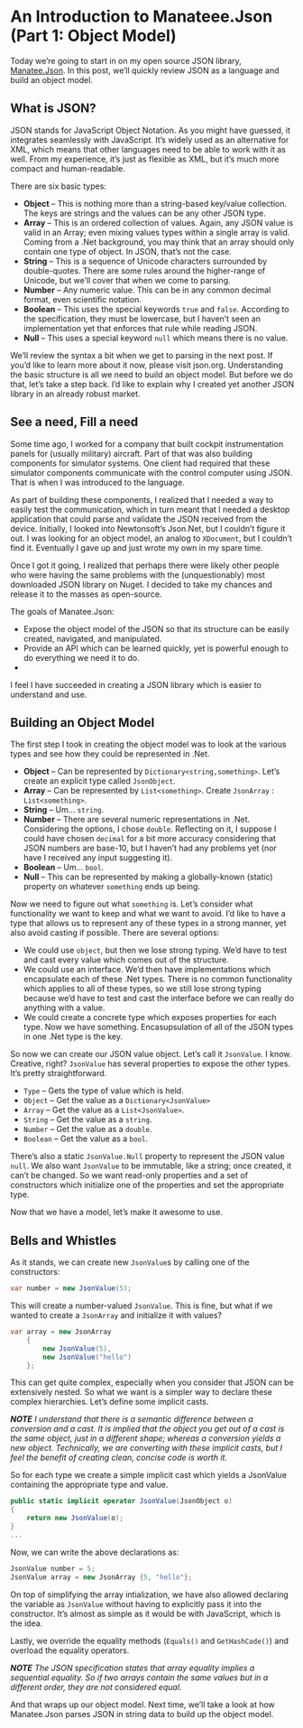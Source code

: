 # An Introduction to Manateee.Json (Part 1: Object Model)

Today we’re going to start in on my open source JSON library, [Manatee.Json](https://bitbucket.org/gregsdennis/manatee.json). In this post, we’ll quickly review JSON as a language and build an object model.

## What is JSON?

JSON stands for JavaScript Object Notation. As you might have guessed, it integrates seamlessly with JavaScript. It’s widely used as an alternative for XML, which means that other languages need to be able to work with it as well. From my experience, it’s just as flexible as XML, but it’s much more compact and human-readable.

There are six basic types:

- **Object** – This is nothing more than a string-based key/value collection. The keys are strings and the values can be any other JSON type.
- **Array** – This is an ordered collection of values. Again, any JSON value is valid in an Array; even mixing values types within a single array is valid. Coming from a .Net background, you may think that an array should only contain one type of object. In JSON, that’s not the case.
- **String** – This is a sequence of Unicode characters surrounded by double-quotes. There are some rules around the higher-range of Unicode, but we’ll cover that when we come to parsing.
- **Number** – Any numeric value. This can be in any common decimal format, even scientific notation.
- **Boolean** – This uses the special keywords `true` and `false`. According to the specification, they must be lowercase, but I haven’t seen an implementation yet that enforces that rule while reading JSON.
- **Null** – This uses a special keyword `null` which means there is no value.

We’ll review the syntax a bit when we get to parsing in the next post. If you’d like to learn more about it now, please visit json.org. Understanding the basic structure is all we need to build an object model. But before we do that, let’s take a step back. I’d like to explain why I created yet another JSON library in an already robust market.

## See a need, Fill a need

Some time ago, I worked for a company that built cockpit instrumentation panels for (usually military) aircraft. Part of that was also building components for simulator systems. One client had required that these simulator components communicate with the control computer using JSON. That is when I was introduced to the language.

As part of building these components, I realized that I needed a way to easily test the communication, which in turn meant that I needed a desktop application that could parse and validate the JSON received from the device. Initially, I looked into Newtonsoft’s Json.Net, but I couldn’t figure it out. I was looking for an object model, an analog to `XDocument`, but I couldn’t find it. Eventually I gave up and just wrote my own in my spare time.

Once I got it going, I realized that perhaps there were likely other people who were having the same problems with the (unquestionably) most downloaded JSON library on Nuget. I decided to take my chances and release it to the masses as open-source.

The goals of Manatee.Json:

- Expose the object model of the JSON so that its structure can be easily created, navigated, and manipulated.
- Provide an API which can be learned quickly, yet is powerful enough to do everything we need it to do.
- 
I feel I have succeeded in creating a JSON library which is easier to understand and use.

## Building an Object Model
The first step I took in creating the object model was to look at the various types and see how they could be represented in .Net.

- **Object** – Can be represented by `Dictionary<string,something>`. Let’s create an explicit type called `JsonObject`.
- **Array** – Can be represented by `List<something>`. Create `JsonArray` : `List<something>`.
- **String** – Um… `string`.
- **Number** – There are several numeric representations in .Net. Considering the options, I chose `double`. Reflecting on it, I suppose I could have chosen `decimal` for a bit more accuracy considering that JSON numbers are base-10, but I haven’t had any problems yet (nor have I received any input suggesting it).
- **Boolean** – Um… `bool`.
- **Null** – This can be represented by making a globally-known (static) property on whatever `something` ends up being.

Now we need to figure out what `something` is. Let’s consider what functionality we want to keep and what we want to avoid. I’d like to have a type that allows us to represent any of these types in a strong manner, yet also avoid casting if possible. There are several options:

- We could use `object`, but then we lose strong typing. We’d have to test and cast every value which comes out of the structure.
- We could use an interface. We’d then have implementations which encapsulate each of these .Net types. There is no common functionality which applies to all of these types, so we still lose strong typing because we’d have to test and cast the interface before we can really do anything with a value.
- We could create a concrete type which exposes properties for each type. Now we have something. Encasupsulation of all of the JSON types in one .Net type is the key.

So now we can create our JSON value object. Let’s call it `JsonValue`. I know. Creative, right? `JsonValue` has several properties to expose the other types. It’s pretty straightforward.

- `Type` – Gets the type of value which is held.
- `Object` – Get the value as a `Dictionary<JsonValue>`
- `Array` – Get the value as a `List<JsonValue>`.
- `String` – Get the value as a `string`.
- `Number` – Get the value as a `double`.
- `Boolean` – Get the value as a `bool`.

There’s also a static `JsonValue.Null` property to represent the JSON value `null`. We also want `JsonValue` to be immutable, like a string; once created, it can’t be changed. So we want read-only properties and a set of constructors which initialize one of the properties and set the appropriate type.

Now that we have a model, let’s make it awesome to use.

## Bells and Whistles

As it stands, we can create new `JsonValue`s by calling one of the constructors:

```c#
var number = new JsonValue(5);
```

This will create a number-valued `JsonValue`. This is fine, but what if we wanted to create a `JsonArray` and initialize it with values?

```c#
var array = new JsonArray
    {
        new JsonValue(5),
        new JsonValue("hello")
    };
```

This can get quite complex, especially when you consider that JSON can be extensively nested. So what we want is a simpler way to declare these complex hierarchies. Let’s define some implicit casts.

***NOTE** I understand that there is a semantic difference between a conversion and a cast. It is implied that the object you get out of a cast is the same object, just in a different shape; whereas a conversion yields a new object. Technically, we are converting with these implicit casts, but I feel the benefit of creating clean, concise code is worth it.*

So for each type we create a simple implicit cast which yields a JsonValue containing the appropriate type and value.

```c#
public static implicit operator JsonValue(JsonObject o)
{
    return new JsonValue(o);
}
...
```

Now, we can write the above declarations as:

```c#
JsonValue number = 5;
JsonValue array = new JsonArray {5, "hello"};
```

On top of simplifying the array intialization, we have also allowed declaring the variable as `JsonValue` without having to explicitly pass it into the constructor. It’s almost as simple as it would be with JavaScript, which is the idea.

Lastly, we override the equality methods (`Equals()` and `GetHashCode()`) and overload the equality operators.

***NOTE** The JSON specification states that array equality implies a sequential equality. So if two arrays contain the same values but in a different order, they are not considered equal.*

And that wraps up our object model. Next time, we’ll take a look at how Manatee.Json parses JSON in string data to build up the object model.